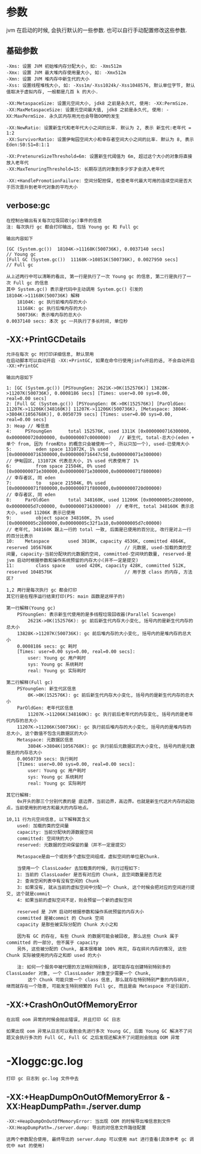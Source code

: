 # 参数

jvm 在启动的时候, 会执行默认的一些参数. 也可以自行手动配置修改这些参数.

## 基础参数

    -Xms: 设置 JVM 初始堆内存分配大小, 如: -Xms512m
    -Xmx: 设置 JVM 最大堆内存使用量大小, 如: -Xmx512m
    -Xmn: 设置 JVM 堆内存中新生代的大小
    -Xss: 设置线程堆栈大小, 如: -Xss1m/-Xss1024k/-Xss1048576, 默认单位字节, 默认值取决于虚拟内存, 一般都是几百 k 的大小.

    -XX:MetaspaceSize: 设置元空间大小, jdk8 之前是永久代, 使用: -XX:PermSize. 
    -XX:MaxMetaspaceSize: 设置元空间最大值, jdk8 之前是永久代, 使用: -XX:MaxPermSize. 永久区内存用光也会导致OOM的发生

    -XX:NewRatio: 设置新生代和老年代大小之间的比率. 默认为 2, 表示 新生代:老年代 = 1:2
    -XX:SurvivorRatio: 设置伊甸园空间大小和幸存者空间大小之间的比率. 默认为 8, 表示 Eden:S0:S1=8:1:1

    -XX:PretenureSizeThreshold=6m: 设置新生代阈值为 6m, 超过这个大小的对象将直接放入老年代
    -XX:MaxTenuringThreshold=15: 长期存活的对象到多少岁才会进入老年代
       
    -XX:+HandlePromotionFailure: 空间分配担保, 检查老年代最大可用的连续空间是否大于历次晋升到老年代对象的平均大小

## verbose:gc

    在控制台输出有关每次垃圾回收(gc)事件的信息
    注: 每次执行 gc 都会打印输出, 包括 Young gc 和 Full gc

    输出内容如下

    [GC (System.gc())  18104K->11168K(500736K), 0.0037140 secs]             // Young gc
    [Full GC (System.gc())  11168K->10851K(500736K), 0.0027950 secs]        // Full gc

    从上述两行中可以清晰的看出, 第一行是执行了一次 Young gc 的信息, 第二行是执行了一次 Full gc 的信息
    其中 System.gc() 表示是代码中主动调用 System.gc() 引发的
    18104K->11168K(500736K) 解释
        18104K: gc 执行前堆内存的大小
        11168K: gc 执行后堆内存的大小
        500736K: 表示堆内存的总大小
    0.0037140 secs: 本次 gc 一共执行了多长时间, 单位秒

## -XX:+PrintGCDetails

    允许在每次 gc 时打印详细信息, 默认禁用
    在启动脚本可以自动开启 -XX:+PrintGC, 如果在命令行使用jinfo开启的话, 不会自动开启 -XX:+PrintGC

    输出内容如下

    1: [GC (System.gc()) [PSYoungGen: 2621K->0K(152576K)] 13828K->11207K(500736K), 0.0008186 secs] [Times: user=0.00 sys=0.00, real=0.00 secs] 
    2: [Full GC (System.gc()) [PSYoungGen: 0K->0K(152576K)] [ParOldGen: 11207K->11206K(348160K)] 11207K->11206K(500736K), [Metaspace: 3804K->3804K(1056768K)], 0.0050739 secs] [Times: user=0.00 sys=0.00, real=0.00 secs]
    3: Heap // 堆信息
    4:     PSYoungGen      total 152576K, used 1311K [0x0000000716300000, 0x0000000720d00000, 0x00000007c0000000)   // 新生代, total-总大小(eden + 单个 from, 因为 from和to 的概念只会被使用一个, 所以只加一个), used-已使用大小
    5:         eden space 131072K, 1% used [0x0000000716300000,0x0000000716447c58,0x000000071e300000)               // 伊甸园区, 131072K 代表总大小, 1% used 代表使用了 1%
    6:         from space 21504K, 0% used [0x000000071e300000,0x000000071e300000,0x000000071f800000)                // 幸存者区, 同 eden
    7:         to   space 21504K, 0% used [0x000000071f800000,0x000000071f800000,0x0000000720d00000)                // 幸存者区, 同 eden
    8:     ParOldGen       total 348160K, used 11206K [0x00000005c2800000, 0x00000005d7c00000, 0x0000000716300000)  // 老年代, total 348160K 表示总大小, used 11206K 表示已使用
    9:         object space 348160K, 3% used [0x00000005c2800000,0x00000005c32f1a10,0x00000005d7c00000)             // 老年代, 348160K 跟上一行的 total 一致, 后面是已使用的百分比, 改行是对上一行的百分比表示
    10:    Metaspace       used 3810K, capacity 4536K, committed 4864K, reserved 1056768K                           // 元数据, used-加载的类的空间量, capacity-当前分配块的元数据的空间, committed-空间块的数量, reserved-是 jvm 启动时根据参数和操作系统预留的内存大小(并不一定是提交)
    11:        class space    used 420K, capacity 428K, committed 512K, reserved 1048576K                           // 用于放 class 的内存, 方法区? 

    1,2 两行是每次执行 gc 都会打印
    其它行是在程序运行结束打印(PS: main 函数是这样子的)

    第一行解释(Young gc)
        PSYoungGen: 表示新生代使用的是多线程垃圾回收器(Parallel Scavenge)
            2621K->0K(152576K): gc 前后新生代内存大小变化, 括号内的是新生代内存的总大小
        13828K->11207K(500736K): gc 前后堆内存的大小变化, 括号内的是堆内存的总大小
        0.0008186 secs: gc 耗时
        [Times: user=0.00 sys=0.00, real=0.00 secs]: 
            user: Young gc 用户耗时
            sys: Young gc 系统耗时
            real: Young gc 实际耗时

    第二行解释(Full gc)
        PSYoungGen: 新生代区信息
            0K->0K(152576K): gc 前后新生代内存大小变化, 括号内的是新生代内存的总大小
        ParOldGen: 老年代区信息 
            11207K->11206K(348160K): gc 执行前后老年代的内存变化, 括号内的是老年代内存的总大小
        11207K->11206K(500736K): gc 执行前后堆内存的大小变化, 括号内的是堆内存的总大小, 这个数值不包含元数据区的大小
        Metaspace: 元数据区信息 
            3804K->3804K(1056768K): gc 执行前后元数据区的大小变化, 括号内的是元数据去的内存总大小
        0.0050739 secs: 执行耗时
        [Times: user=0.00 sys=0.00, real=0.00 secs]: 
            user: Young gc 用户耗时
            sys: Young gc 系统耗时
            real: Young gc 实际耗时

    其它行解释:
        0x开头的那三个分别代表的是 底边界，当前边界，高边界。也就是新生代这片内存的起始点，当前使用到的地方和最大的内存地点。

    10,11 行为元空间信息, 以下解释其含义
        used: 加载的类的空间量
        capacity: 当前分配块的源数据空间
        committed: 空间块的大小
        reserved: 元数据的空间保留的量（并不一定是提交）
        
        Metaspace是由一个或则多个虚拟空间组成，虚拟空间的单位是Chunk.

        当使用一个 ClassLoader 去加载类的时候, 执行过程如下:
        1: 当前的 ClassLoader 是否有对应的 Chunk, 且空间数量是否充足
        2: 查询空闲列表中有没有空闲的 Chunk
        3: 如果没有, 就从当前的虚拟空间中分配一个 Chunk, 这个时候会把对应的空间进行提交, 这个就是commit
        4: 如果当前的虚拟空间不足，则会预留一个新的虚拟空间

        reserved 是 JVM 启动时根据参数和操作系统预留的内存大小
        committed 是被commit 的 Chunk 空间
        capacity 是那些被实际分配的 Chunk 大小之和

        因为有 GC 的存在, 有些 Chunk 的数据可能会被回收, 那么这些 Chunk 属于 committed 的一部分, 但不属于 capacity
        另外, 这些被分配的 Chunk, 基本很难被 100% 用完, 存在碎片内存的情况, 这些 Chunk 实际被使用的内存之和即 used 的大小

        注: 如何一个服务中被代理的方法特别特别多, 就可能存在创建特别特别多的 ClassLoader 对象, 一个 ClassLoader 对象至少需要一个 Chunk, 
            这个 Chunk 可能只放一个 class 信息, 那么就存在特别特别严重的内存碎片, 继而就存在一个隐患, 可能发生特别频繁的 Full gc, 而且是由 Metaspace 不足引起的.

## -XX:+CrashOnOutOfMemoryError

    在出现 oom 异常的时候会抛出错误, 并且打印 GC 日志
    
    如果出现 oom 异常从日志可以看到会先进行多次 Young GC, 后面 Young GC 解决不了问题又会执行多次的 Full GC, Full GC 之后发现还解决不了问题则会抛出 OOM 异常

# -Xloggc:gc.log

    打印 gc 日志到 gc.log 文件中去

## -XX:+HeapDumpOnOutOfMemoryError & -XX:HeapDumpPath=./server.dump

    -XX:+HeapDumpOnOutOfMemoryError: 当出现 OOM 的时候导出堆信息到文件
    -XX:HeapDumpPath=./server.dump: 导出的对信息文件路径配置

    这两个参数配合使用, 最终导出的 server.dump 可以使用 mat 进行查看(具体参考 gc 调优中 mat 的使用)
